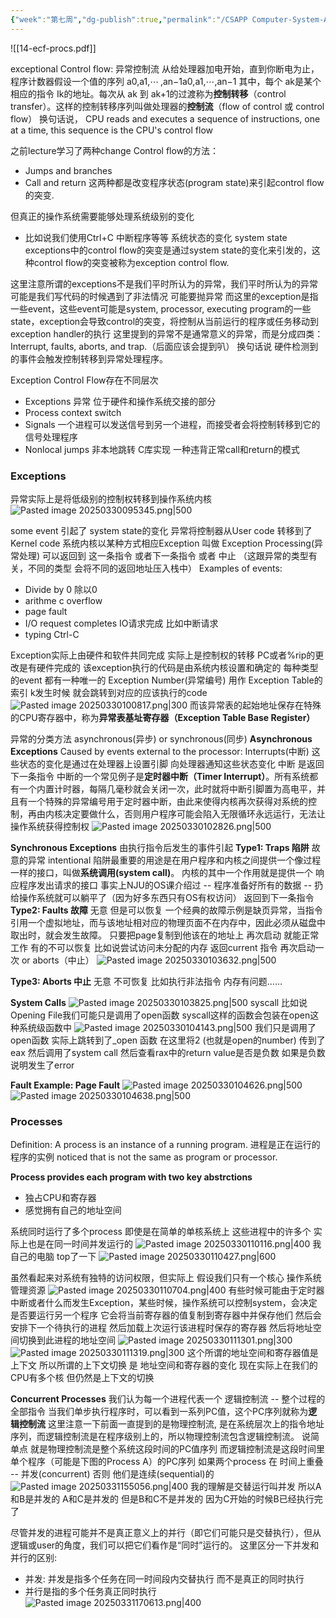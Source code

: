 ```yaml
---
{"week":"第七周","dg-publish":true,"permalink":"/CSAPP Computer-System-A-Program-Perspective/Lecture 14 Exceptional Control Flow： Exceptions and Processes/","dgPassFrontmatter":true,"noteIcon":"","created":"2025-03-26T23:06:35.686+08:00","updated":"2025-03-31T17:18:26.243+08:00"}
---
```



![[14-ecf-procs.pdf]]

exceptional Control flow: 异常控制流
从给处理器加电开始，直到你断电为止，程序计数器假设一个值的序列
a0,a1,⋯ ,an−1a0​,a1​,⋯,an−1​
其中，每个 ak是某个相应的指令 Ik​ 的地址。每次从 ak 到 ak+1的过渡称为**控制转移**（control transfer）。这样的控制转移序列叫做处理器的**控制流**（flow of control 或 control flow）
换句话说， CPU reads and executes a sequence of instructions, one at a time, this sequence is the CPU's control flow

之前lecture学习了两种change Control flow的方法：
- Jumps and branches
- Call and return
这两种都是改变程序状态(program state)来引起control flow的突变.

但真正的操作系统需要能够处理系统级别的变化
- 比如说我们使用Ctrl+C 中断程序等等
系统状态的变化  system state 
exceptions中的control flow的突变是通过system state的变化来引发的，这种control flow的突变被称为exception control flow.

这里注意所谓的exceptions不是我们平时所认为的异常，我们平时所认为的异常可能是我们写代码的时候遇到了非法情况 可能要抛异常
而这里的exception是指一些event，这些event可能是system, processor, executing program的一些state，exception会导致control的突变，将控制从当前运行的程序或任务移动到exception handler的执行
这里提到的异常不是通常意义的异常，而是分成四类：Interrupt, faults, aborts, and trap.（后面应该会提到叭）
换句话说 硬件检测到的事件会触发控制转移到异常处理程序。

Exception Control Flow存在不同层次
- Exceptions  异常 位于硬件和操作系统交接的部分
- Process context switch
- Signals 一个进程可以发送信号到另一个进程，而接受者会将控制转移到它的信号处理程序
- Nonlocal jumps  非本地跳转  C库实现 一种违背正常call和return的模式

### Exceptions
异常实际上是将低级别的控制权转移到操作系统内核
![Pasted image 20250330095345.png|500](/img/user/accessory/Pasted%20image%2020250330095345.png)

some event 引起了 system state的变化
异常将控制器从User code 转移到了 Kernel code
系统内核以某种方式相应Exception   叫做 Exception Processing(异常处理)
可以返回到 这一条指令 或者下一条指令 或者 中止 （这跟异常的类型有关，不同的类型 会将不同的返回地址压入栈中）
Examples of events: 
- Divide by 0 除以0
- arithme c overflow
- page fault
- I/O request completes IO请求完成  比如中断请求
- typing Ctrl-C 

Exception实际上由硬件和软件共同完成
实际上是控制权的转移
PC或者%rip的更改是有硬件完成的
该exception执行的代码是由系统内核设置和确定的 每种类型的event 都有一种唯一的 Exception Number(异常编号) 用作 Exception Table的索引
k发生时候 就会跳转到对应的应该执行的code
![Pasted image 20250330100817.png|300](/img/user/accessory/Pasted%20image%2020250330100817.png)
而该异常表的起始地址保存在特殊的CPU寄存器中，称为**异常表基址寄存器（Exception Table Base Register）**

异常的分类方法
asynchronous(异步) or synchronous(同步)
**Asynchronous Exceptions**
Caused by events external to the processor: Interrupts(中断)
这些状态的变化是通过在处理器上设置引脚 向处理器通知这些状态变化
中断 是返回下一条指令
中断的一个常见例子是**定时器中断（Timer Interrupt）**。所有系统都有一个内置计时器，每隔几毫秒就会关闭一次，此时就将中断引脚置为高电平，并且有一个特殊的异常编号用于定时器中断，由此来使得内核再次获得对系统的控制，再由内核决定要做什么，否则用户程序可能会陷入无限循环永远运行，无法让操作系统获得控制权
![Pasted image 20250330102826.png|500](/img/user/accessory/Pasted%20image%2020250330102826.png)

**Synchronous Exceptions**
由执行指令后发生的事件引起
**Type1: Traps 陷阱**
故意的异常  intentional
陷阱最重要的用途是在用户程序和内核之间提供一个像过程一样的接口，叫做**系统调用(system call)**。
内核的其中一个作用就是提供一个 响应程序发出请求的接口 事实上NJU的OS课介绍过 -- 程序准备好所有的数据 -- 扔给操作系统就可以躺平了（因为好多东西只有OS有权访问）
返回到下一条指令
**Type2: Faults  故障**
无意 但是可以恢复
一个经典的故障示例是缺页异常，当指令引用一个虚拟地址，而与该地址相对应的物理页面不在内存中，因此必须从磁盘中取出时，就会发生故障。
只要把page复制到他该在的地址上  再次启动 就能正常工作
有的不可以恢复 比如说尝试访问未分配的内存
返回current 指令 再次启动一次 or aborts（中止）
![Pasted image 20250330103632.png|500](/img/user/accessory/Pasted%20image%2020250330103632.png)

**Type3: Aborts 中止**
无意 不可恢复
比如执行非法指令  内存有问题……

**System Calls**
![Pasted image 20250330103825.png|500](/img/user/accessory/Pasted%20image%2020250330103825.png)
syscall
比如说Opening File我们可能只是调用了open函数  syscall这样的函数会包装在open这种系统级函数中
![Pasted image 20250330104143.png|500](/img/user/accessory/Pasted%20image%2020250330104143.png)
我们只是调用了open函数  实际上跳转到了_open 函数
在这里将2 (也就是open的number) 传到了eax 然后调用了system call
然后查看rax中的return value是否是负数 如果是负数说明发生了error

**Fault Example: Page Fault**
![Pasted image 20250330104626.png|500](/img/user/accessory/Pasted%20image%2020250330104626.png)
![Pasted image 20250330104638.png|500](/img/user/accessory/Pasted%20image%2020250330104638.png)

### Processes
Definition: A process is an instance of a running program.
进程是正在运行的程序的实例
noticed that is not the same as program or processor.

**Process provides each program with two key abstrctions**
- 独占CPU和寄存器
- 感觉拥有自己的地址空间

系统同时运行了多个process  即使是在简单的单核系统上 这些进程中的许多个 实际上也是在同一时间并发运行的
![Pasted image 20250330110116.png|400](/img/user/accessory/Pasted%20image%2020250330110116.png)
我自己的电脑  top了一下
![Pasted image 20250330110427.png|600](/img/user/accessory/Pasted%20image%2020250330110427.png)

虽然看起来对系统有独特的访问权限，但实际上
假设我们只有一个核心  操作系统管理资源
![Pasted image 20250330110704.png|400](/img/user/accessory/Pasted%20image%2020250330110704.png)
有些时候可能由于定时器中断或者什么而发生Exception，某些时候，操作系统可以控制system，会决定是否要运行另一个程序
它会将当前寄存器的值复制到寄存器中并保存他们 然后会安排下一个待执行的进程
然后加载上次运行该进程时保存的寄存器 然后将地址空间切换到此进程的地址空间
![Pasted image 20250330111301.png|300](/img/user/accessory/Pasted%20image%2020250330111301.png)
![Pasted image 20250330111319.png|300](/img/user/accessory/Pasted%20image%2020250330111319.png)
这个所谓的地址空间和寄存器值是上下文
所以所谓的上下文切换 是 地址空间和寄存器的变化
现在实际上在我们的CPU有多个核  但仍然是上下文的切换

**Concurrent Processes**
我们认为每一个进程代表一个 逻辑控制流  --  整个过程的全部指令
当我们单步执行程序时，可以看到一系列PC值，这个PC序列就称为**逻辑控制流**
这里注意一下前面一直提到的是物理控制流, 是在系统层次上的指令地址序列，而逻辑控制流是在程序级别上的，所以物理控制流包含逻辑控制流。 说简单点 就是物理控制流是整个系统这段时间的PC值序列 而逻辑控制流是这段时间里单个程序（可能是下图的Process A）的PC序列
如果两个process 在 时间上重叠 -- 并发(concurrent)
否则 他们是连续(sequential)的
![Pasted image 20250331155056.png|400](/img/user/accessory/Pasted%20image%2020250331155056.png)
我的理解是交替运行叫并发
所以A和B是并发的 A和C是并发的
但是B和C不是并发的 因为C开始的时候B已经执行完了

尽管并发的进程可能并不是真正意义上的并行（即它们可能只是交替执行），但从逻辑或user的角度，我们可以把它们看作是“同时”运行的。
这里区分一下并发和并行的区别:
- 并发: 并发是指多个任务在同一时间段内交替执行 而不是真正的同时执行
- 并行是指的多个任务真正同时执行
![Pasted image 20250331170613.png|400](/img/user/accessory/Pasted%20image%2020250331170613.png)


